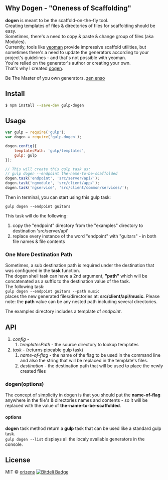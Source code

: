 ## Why Dogen - "Oneness of Scaffolding"
**dogen** is meant to be the scaffold-on-the-fly tool.  
Creating templates of files & directories of files for scaffolding should be easy.  
Sometimes, there's a need to copy & paste & change group of files (aka Modules).  
Currently, tools like [yeoman](http://yeoman.io) provide impressive scaffold utilities, but sometimes there's a need to update the generators according to your project's guidelines - and that's not possible with yeoman.  
You're relied on the generator's author or creating your own.  
That's why I created [dogen](https://en.wikipedia.org/wiki/D%C5%8Dgen).

Be The Master of you own generators.
[zen enso](https://upload.wikimedia.org/wikipedia/commons/f/f1/Enso.jpg)

## Install

```sh
$ npm install --save-dev gulp-dogen
```


## Usage

```js
var gulp = require('gulp');
var dogen = require('gulp-dogen');

dogen.config({
	templatesPath: 'gulp/templates',
	gulp: gulp
});

// This will create this gulp task as:
// gulp dogen --endpoint the-name-to-be-scaffolded
dogen.task('endpoint', 'src/server/api/');
dogen.task('ngmodule', 'src/client/app/');
dogen.task('ngservice', 'src/client/common/services/');
```

Then in terminal, you can start using this gulp task:
```shell
gulp dogen --endpoint guitars
```
This task will do the following:
1. copy the "endpoint" directory from the "examples" directory to destination 'src/server/api'
2. replace every instance of the word "endpoint" with "guitars" - in both file names & file contents

### One More Destination Path  
Sometimes, a sub destination path is required under the destination that was configured in the **task** function.  
The dogen shell task can have a 2nd argument, **"path"** which will be concatenated as a suffix to the destination value of the task.  
The following task:  
```gulp dogen --endpoint guitars --path music```  
places the new generated files/directories at: **src/client/api/music**.
Please note: the **path** value can be any nested path including several directories.

The examples directory includes a template of *endpoint*.

## API
1. *config* - 
	1. *templatesPath* - the source directory to lookup templates
2. *task* - (returns pipeable gulp task)
	1. *name-of-flag* - the name of the flag to be used in the command line and also the string that will be replaced in the template's files.
	2. *destination* - the destination path that will be used to place the newly created files

### dogen(options)
The concept of simplicity in dogen is that you should put the **name-of-flag** anywhere in the file's & directories names and contents - so it will be replaced with the value of **the-name-to-be-scaffolded**.

#### options
**dogen** task method return a **gulp** task that can be used like a standard gulp task.  
```gulp dogen --list``` displays all the localy available generators in the console.

## License

MIT © [orizens](https://github.com/orizens)
[![Bitdeli Badge](https://d2weczhvl823v0.cloudfront.net/orizens/gulp-dogen/trend.png)](https://bitdeli.com/free "Bitdeli Badge")
